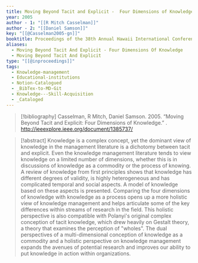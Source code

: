 ```yaml
---
title: Moving Beyond Tacit and Explicit -  Four Dimensions of Knowledge
year: 2005
author - 1: "[[R Mitch Casselman]]"
author - 2: "[[Daniel Samson]]"
key: "[[@Casselman2005-gn]]"
booktitle: Proceedings of the 38th Annual Hawaii International Conference on System Sciences
aliases:
  - Moving Beyond Tacit And Explicit - Four Dimensions Of Knowledge
  - Moving Beyond Tacit And Explicit
type: "[[@inproceedings]]"
tags:
  - Knowledge-management
  - Educational-institutions
  - Notion-Catalogued
  - _BibTex-to-MD-Git
  - Knowledge---Skill-Acquisition
  - _Cataloged
---
```


> [!bibliography]
> Casselman, R Mitch, Daniel Samson. 2005. “Moving Beyond Tacit and Explicit: Four Dimensions of Knowledge.” . http://ieeexplore.ieee.org/document/1385737/

> [!abstract]
> Knowledge is a complex concept, yet the dominant view of knowledge in the management literature is a dichotomy between tacit and explicit. Even the knowledge management literature tends to view knowledge on a limited number of dimensions, whether this is in discussions of knowledge as a commodity or the process of knowing. A review of knowledge from first principles shows that knowledge has different degrees of validity, is highly heterogeneous and has complicated temporal and social aspects. A model of knowledge based on these aspects is presented. Comparing the four dimensions of knowledge with knowledge as a process opens up a more holistic view of knowledge management and helps articulate some of the key differences within streams of research in the field. This holistic perspective is also compatible with Polanyi's original complex conception of tacit knowledge, which drew heavily on Gestalt theory, a theory that examines the perception of "wholes". The dual perspectives of a multi-dimensional conception of knowledge as a commodity and a holistic perspective on knowledge management expands the avenues of potential research and improves our ability to put knowledge in action within organizations.